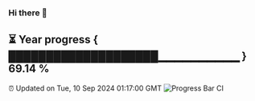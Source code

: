 ### Hi there 👋
⏳ Year progress { ████████████████████▁▁▁▁▁▁▁▁▁▁ } 69.14 %
---
⏰ Updated on Tue, 10 Sep 2024 01:17:00 GMT
![Progress Bar CI](https://github.com/liununu/liununu/workflows/Progress%20Bar%20CI/badge.svg)

